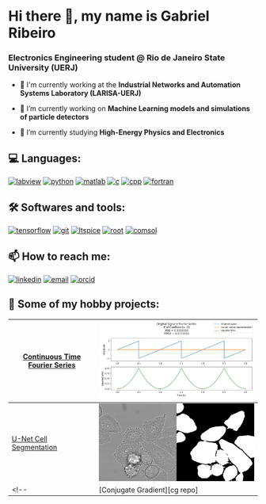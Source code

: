 # Hi there 👋, my name is Gabriel Ribeiro
### Electronics Engineering student @ Rio de Janeiro State University (UERJ)

- 💼 I'm currently working at the **Industrial Networks and Automation Systems Laboratory (LARISA-UERJ)**

- 🔭 I’m currently working on **Machine Learning models and simulations of particle detectors**

- 🌱 I’m currently studying **High-Energy Physics and Electronics**

<p align="left">
    <h2>💻 Languages:</h2>
    <a href="https://www.ni.com/en/shop/labview.html" text-decoration=none target="_blank">
        <img src="https://cdn.worldvectorlogo.com/logos/national-instruments-labview.svg" alt="labview" width="45" height="45"/></a>
    <a href="https://www.python.org" target="_blank">
        <img src="https://cdn.worldvectorlogo.com/logos/python-5.svg" alt="python" width="45" height="45"/></a>
    <a href="https://www.mathworks.com/products/matlab.html" target="_blank">
        <img src="https://cdn.worldvectorlogo.com/logos/matlab.svg" alt="matlab" width="45" height="45"/></a>
    <a href="https://www.cprogramming.com/" target="_blank">
        <img src="https://cdn.worldvectorlogo.com/logos/c-1.svg" alt="c" width="45" height="45"/></a>
    <a href="https://cplusplus.com/" target="_blank">
        <img src="https://cdn.worldvectorlogo.com/logos/c.svg" alt="cpp" width="45" height="45"/></a>
    <a href="https://fortran-lang.org/" target="_blank">
        <img src="https://upload.wikimedia.org/wikipedia/commons/b/b8/Fortran_logo.svg" alt="fortran" width="45" height="45"/></a>
</p>

<!-- 
Jupyter Notebook cell output uses a lot of storage space, so exclude language;
Exclude CMake as well.
-->
<!-- <a align="center" href="https://github.com/anuraghazra/github-readme-stats">
    <img src="https://github-readme-stats.vercel.app/api/top-langs/?username=gabrielribcesario&hide=jupyter%20notebook,cmake&layout=compact&theme=transparent&locale=en&langs_count=8"/></a> -->

<p align="left">
    <h2>🛠️ Softwares and tools:</h2>
    <a href="https://www.tensorflow.org/" target="_blank">
        <img src="https://cdn.worldvectorlogo.com/logos/tensorflow-2.svg" alt="tensorflow" width="45" height="45"/></a>
    <a href="https://git-scm.com/" target="_blank">
        <img src="https://www.vectorlogo.zone/logos/git-scm/git-scm-icon.svg" alt="git" width="45" height="45"/></a>
    <a href="https://www.analog.com/en/resources/design-tools-and-calculators/ltspice-simulator.html" target="_blank">
        <img src="https://gitlab.com/uploads/-/system/project/avatar/9699744/ltspice.png?width=96" alt="ltspice" width="45" height="45"/></a>
    <a href="https://root.cern/" target="_blank">
        <img src="https://root.cern/img/logos/ROOT_Logo/logos/osx/osx-icon-128.png" alt="root" width="45" height="45"/></a> 
    <a href="https://www.comsol.com/" target="_blank">
        <img src="https://cdn.worldvectorlogo.com/logos/comsol-logo.svg" alt="comsol" width="150" height="45"/></a>
    <h2>📫 How to reach me:</h2>
    <a href="https://www.linkedin.com/in/gribeirocs/" target="_blank">
        <img src="https://cdn.worldvectorlogo.com/logos/linkedin-icon-2.svg" alt="linkedin" width="45" height="45"/></a>
    <a href="mailto:gabrielc.ribeiro@hotmail.com" target="_blank">
        <img src="https://cdn.worldvectorlogo.com/logos/gmail-icon-2.svg" alt="email" width="45" height="45"/></a>
    <a href="https://orcid.org/0009-0004-1811-1224" target="_blank">
        <img src="https://upload.wikimedia.org/wikipedia/commons/0/06/ORCID_iD.svg" alt="orcid" width="45" height="45"/></a>
</p>

<p align="left">
    <h2>🚀 Some of my hobby projects:</h2>
</p>

<center>

| [Continuous Time Fourier Series][ctfs repo] | <a href="https://github.com/gabrielribcesario/CTFS" target="_blank"><img src="figures/sawtooth.gif" alt="ctfs" width="500"/></a> |
| --- | --- |
| [U-Net Cell Segmentation][unet repo] | <a href="https://github.com/gabrielribcesario/DIC-C2DH-HeLa" target="_blank"><img src="figures/dic-hela007.png" alt="unet" width="500"/></a> |
<!-- | [Conjugate Gradient][cg repo] | <a href="https://github.com/gabrielribcesario/ConjugateGradient" target="_blank"><img src="figures/cg.png" alt="unet" width="500"/></a> | <img src="https://cdn.worldvectorlogo.com/logos/c-1.svg" alt="c" width="45" height="45"/><br/><img src="https://cdn.worldvectorlogo.com/logos/c.svg" alt="cpp" width="45" height="45"/> | -->

</center>

[ctfs repo]: https://github.com/gabrielribcesario/CTFS
[unet repo]: https://github.com/gabrielribcesario/U-Net-Cell-Segmentation
<!-- [cg repo]: https://github.com/gabrielribcesario/ConjugateGradient -->

<!--
**gabrielribcesario/gabrielribcesario** is a ✨ _special_ ✨ repository because its `README.md` (this file) appears on your GitHub profile.

Here are some ideas to get you started:

- 👯 I’m looking to collaborate on ...
- 🤔 I’m looking for help with ...
- 📫 How to reach me: **gabrielc.ribeiro@hotmail.com**
- 😄 Pronouns: He/Him
- ⚡ Fun fact: ...
-->
